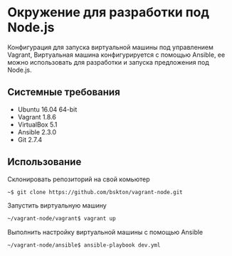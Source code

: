 # Окружение для разработки под Node.js

Конфигурация для запуска виртуальной машины под управлением Vagrant, 
Виртуальная машина конфигурируется с помощью Ansible, ее можно использовать 
для разработки и запуска предложения под Node.js.

## Системные требования

 * Ubuntu 16.04 64-bit
 * Vagrant 1.8.6
 * VirtualBox 5.1
 * Ansible 2.3.0
 * Git 2.7.4

## Использование

Склонировать репозиторий на свой комьютер
```bash
~$ git clone https://github.com/bskton/vagrant-node.git
```

Запустить виртуальную машину
```bash
~/vagrant-node/vagrant$ vagrant up
```

Выполнить настройку виртуальной машины с помощью Ansible
```bash
~/vagrant-node/ansible$ ansible-playbook dev.yml
```